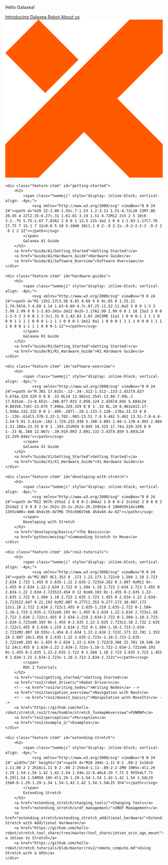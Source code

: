 <!-- 图片和按钮容器 -->
<div class="image-button-container">
    <!-- 按钮部分 -->
    <div class="button-container">
        <!-- 文字部分 -->
        <div class="text-container">
            <p>Hello Galaxea!</p>
        </div>
        <!-- 按钮包装容器 -->
        <div class="buttons-wrapper">
            <a href="Introducing_Galaxea_Robot/introduction" class="md-button-quickstart">
                Introducing Galaxea Robot
            </a>
            <a href="about_us/about_us" class="md-button-guide">
                About us
            </a>
        </div>
    </div>
    <!-- 单独图片 -->
    <img src="assets/logo.png" alt="单独图片" class="standalone-image">
</div>

<div class="top-hr">

    <div class="feature-item" id="getting-started">
        <h2>
            <span class="twemoji" style="display: inline-block; vertical-align: -4px;">
                <svg xmlns="http://www.w3.org/2000/svg" viewBox="0 0 24 24"><path d="m20 22-3.86-1.55c.7-1.53 1.2-3.11 1.51-4.72L20 22M7.86 20.45 4 22l2.35-6.27c.31 1.61.81 3.19 1.51 4.72M12 2s5 2 5 10c0 3.1-.75 5.75-1.67 7.83A2 2 0 0 1 13.5 21h-3a2 2 0 0 1-1.83-1.17C7.76 17.75 7 15.1 7 12c0-8 5-10 5-10m0 10c1.1 0 2-.9 2-2s-.9-2-2-2-2 .9-2 2 .9 2 2 2Z"></path></svg>
            </span>
            Galaxea A1 Guide
        </h2>
        <a href="Guide/A1/Getting_Started">Getting Started!</a>
        <a href="Guide/A1/Hardware_Guide">Hardware Guide</a>
        <a href="Guide/A1/Software_Overview">Software Overview</a>
    </div>

    <div class="feature-item" id="hardware-guides">
        <h2>
            <span class="twemoji" style="display: inline-block; vertical-align: -4px;">
                <svg xmlns="http://www.w3.org/2000/svg" viewBox="0 0 24 24"><path d="M1 11h2.17C3.58 9.83 4.69 9 6 9c.65 0 1.25.21 1.74.56l6.7-4.69 1.14 1.63-6.69 4.7c.07.25.11.52.11.8a3 3 0 0 1-3 3 2.99 2.99 0 0 1-2.83-2H1v-2m22 0v2h-2.17A2.99 2.99 0 0 1 18 15a3 3 0 0 1-3-3 3 3 0 0 1 3-3c1.31 0 2.42.83 2.83 2H23M6 11a1 1 0 0 0-1 1 1 1 0 0 0 1 1 1 1 0 0 0 1-1 1 1 0 0 0-1-1m12 0a1 1 0 0 0-1 1 1 1 0 0 0 1 1 1 1 0 0 0 1-1 1 1 0 0 0-1-1Z"></path></svg>
            </span>
            Galaxea R1 Guide
        </h2>
        <a href="Guide/R1/Getting_Started">Getting Started!</a>
        <a href="Guide/R1/R1_Hardware_Guide">R1 Hardware Guide</a>
    </div>

    <div class="feature-item" id="software-overview">
        <h2>
            <span class="twemoji" style="display: inline-block; vertical-align: -4px;">
                <svg xmlns="http://www.w3.org/2000/svg" viewBox="0 0 24 24"><path d="M.301 17.615c-.13-.34-.522-1.512-.133-2.432l9.827 5.674a.329.329 0 0 0 .33 0L24 12.962v2.354l-13.84 7.99L.3 17.615zm-.11-8.652c-.288.877.015 2.058.124 2.426l9.845 5.684L24 9.083V6.726l-13.675 7.896a.329.329 0 0 1-.33 0L.19 8.963zm13.17-1.936a.332.332 0 0 1-.485-.207l-.28-1.133-2.126-.176a.33.33 0 0 1-.138-.614l5.578-3.22-1.702-.983-13.51 7.8 9.462 5.462 13.51-7.8-4.4-2.54-5.91 3.41zm-.182-1.729.232.938 5.198-3.001-2.04-1.178-4.993 2.884 1.31.108a.33.33 0 0 1 .293.25zM24 9.845 10.325 17.74a.329.329 0 0 1-.33 0L.168 12.067c-.39.919.003 2.091.133 2.43l9.859 5.693L24 12.2V9.844z"></path></svg>
            </span>
            Galaxea X1 Guide
        </h2>
        <a href="Guide/X1/Getting_Started">Getting Started!</a>
        <a href="Guide/X1/X1_Hardware_Guide">X1 Hardware Guide</a>
    </div>

    <div class="feature-item" id="developing-with-stretch">
        <h2>
            <span class="twemoji" style="display: inline-block; vertical-align: -4px;">
                <svg xmlns="http://www.w3.org/2000/svg" viewBox="0 0 24 24"><path d="M22 9V7h-2V5a2 2 0 0 0-2-2H4a2 2 0 0 0-2 2v14a2 2 0 0 0 2 2h14a2 2 0 0 0 2-2v-2h2v-2h-2v-2h2v-2h-2V9h2m-4 10H4V5h14v14M6 13h5v4H6v-4m6-6h4v3h-4V7M6 7h5v5H6V7m6 4h4v6h-4v-6Z"></path></svg>
            </span>
            Developing with Stretch
        </h2>
        <a href="developing/basics/">The Basics</a>
        <a href="python/moving/">Commanding Stretch to Move</a>
    </div>

    <div class="feature-item" id="ros2-tutorials">
        <h2>
            <span class="twemoji" style="display: inline-block; vertical-align: -4px;">
                <svg xmlns="http://www.w3.org/2000/svg" viewBox="0 0 24 24"><path d="M2.807 0C1.353 0 .173 1.22.173 2.722c0 1.504 1.18 2.723 2.634 2.723 1.455 0 2.635-1.22 2.635-2.723S4.262 0 2.807 0zM12 0c-1.455 0-2.634 1.22-2.634 2.722 0 1.504 1.18 2.723 2.634 2.723 1.455 0 2.634-1.22 2.634-2.723S13.454 0 12 0zm9.193 0c-1.455 0-2.635 1.22-2.635 2.722 0 1.504 1.18 2.723 2.635 2.723 1.455 0 2.634-1.22 2.634-2.723S22.647 0 21.193 0zM2.807 9.277C1.353 9.277.173 10.497.173 12s1.18 2.722 2.634 2.722c1.455 0 2.635-1.219 2.635-2.722 0-1.504-1.18-2.723-2.635-2.723zm9.193 0c-1.455 0-2.634 1.22-2.634 2.723s1.18 2.722 2.634 2.722c1.455 0 2.634-1.219 2.634-2.722 0-1.504-1.18-2.723-2.634-2.723zm9.193 0c-1.455 0-2.635 1.22-2.635 2.723s1.18 2.722 2.635 2.722c1.455 0 2.634-1.219 2.634-2.722 0-1.504-1.18-2.723-2.634-2.723zM2.807 18.555c-1.454 0-2.634 1.22-2.634 2.722C.173 22.781 1.353 24 2.807 24c1.455 0 2.635-1.22 2.635-2.723s-1.18-2.722-2.635-2.722zm9.193 0c-1.455 0-2.634 1.22-2.634 2.722C9.366 22.781 10.546 24 12 24c1.455 0 2.634-1.22 2.634-2.723s-1.18-2.722-2.634-2.722zm9.193 0c-1.455 0-2.635 1.22-2.635 2.722 0 1.504 1.18 2.723 2.635 2.723 1.455 0 2.634-1.22 2.634-2.723s-1.18-2.722-2.634-2.722z"></path></svg>
            </span>
            ROS 2 Tutorials
        </h2>
        <a href="ros2/getting_started/">Getting Started</a>
        <a href="ros2/robot_drivers/">Robot Drivers</a>
        <!-- <a href="ros2/writing_nodes/">Writing Nodes</a> -->
        <a href="ros2/navigation_overview/">Navigation with Nav2</a>
        <!-- <a href="ros2/moveit_basics/">Manipulation with MoveIt2</a> -->
        <a href="https://github.com/hello-robot/stretch_ros2/tree/humble/stretch_funmap#overview">FUNMAP</a>
        <a href="ros2/perception/">Perception</a>
        <a href="ros2/example_2/">Examples</a>
    </div>

    <div class="feature-item" id="extending-stretch">
        <h2>
            <span class="twemoji" style="display: inline-block; vertical-align: -4px;">
                <svg xmlns="http://www.w3.org/2000/svg" viewBox="0 0 24 24" width="24" height="24"><path d="M20 2H4c-1.11 0-2 .89-2 2v16c0 1.11.89 2 2 2h16c1.11 0 2-.89 2-2V4c0-1.11-.89-2-2-2M9 19H5v-4l1.29 1.29 1.54-1.54 1.42 1.42-1.54 1.54m.12-8.46L6.29 7.71 5 9V5h4L7.71 6.29l1.54 1.54M19 19h-4l1.29-1.29-1.54-1.54 1.42-1.42 1.54 1.54L19 15m0-6-1.29-1.29-1.54 1.54-1.42-1.42 1.54-1.54L15 5h4"></path></svg>
            </span>
            Extending Stretch
        </h2>
        <a href="extending_stretch/changing_tools/">Changing Tools</a>
        <a href="extending_stretch/urdf_management/">URDF Management</a>
        <a href="extending_stretch/extending_stretch_additional_hardware/">Extending Stretch with Additional Hardware</a>
        <a href="https://github.com/hello-robot/stretch_tool_share/tree/master/tool_share/jetson_orin_agx_mount">Adding a Jetson to Stretch</a>
        <a href="https://github.com/hello-robot/stretch_tutorials/blob/master/ros2/remote_compute.md">Using Stretch with a GPU</a>
    </div>

</div>
